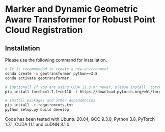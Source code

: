 # Marker and Dynamic Geometric Aware Transformer for Robust Point Cloud Registration

## Installation

Please use the following command for installation.

```bash
# It is recommended to create a new environment
conda create -n geotransformer python==3.8
conda activate geotransformer

# [Optional] If you are using CUDA 11.0 or newer, please install `torch==1.7.1+cu110`
pip install torch==1.7.1+cu110 -f https://download.pytorch.org/whl/torch_stable.html

# Install packages and other dependencies
pip install -r requirements.txt
python setup.py build develop
```

Code has been tested with Ubuntu 20.04, GCC 9.3.0, Python 3.8, PyTorch 1.7.1, CUDA 11.1 and cuDNN 8.1.0.
